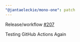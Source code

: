 ```yaml
---
"@jantaeleckie/mono-one": patch
---
```

    
Release/workflow [#207](https://github.com/JantaeLeckie/monorepo-release-changesets/pull/207)
    
Testing GitHub Actions Again
